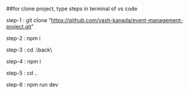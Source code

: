 ##for clone project, type steps in terminal of vs code 

step-1 : git clone "https://github.com/yash-kanada/event-management-project.git"

step-2 : npm i 

step-3 : cd .\back\

step-4 : npm i

step-5 : cd ..

step-6 : npm run dev
